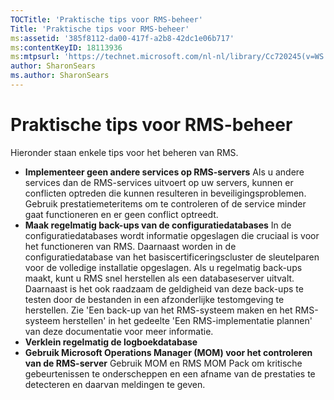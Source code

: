 ```yaml
---
TOCTitle: 'Praktische tips voor RMS-beheer'
Title: 'Praktische tips voor RMS-beheer'
ms:assetid: '385f8112-da00-417f-a2b8-42dc1e06b717'
ms:contentKeyID: 18113936
ms:mtpsurl: 'https://technet.microsoft.com/nl-nl/library/Cc720245(v=WS.10)'
author: SharonSears
ms.author: SharonSears
---
```


Praktische tips voor RMS-beheer
===============================

Hieronder staan enkele tips voor het beheren van RMS.

-   **Implementeer geen andere services op RMS-servers**
    Als u andere services dan de RMS-services uitvoert op uw servers, kunnen er conflicten optreden die kunnen resulteren in beveiligingsproblemen. Gebruik prestatiemeteritems om te controleren of de service minder gaat functioneren en er geen conflict optreedt.
-   **Maak regelmatig back-ups van de configuratiedatabases**
    In de configuratiedatabases wordt informatie opgeslagen die cruciaal is voor het functioneren van RMS. Daarnaast worden in de configuratiedatabase van het basiscertificeringscluster de sleutelparen voor de volledige installatie opgeslagen. Als u regelmatig back-ups maakt, kunt u RMS snel herstellen als een databaseserver uitvalt. Daarnaast is het ook raadzaam de geldigheid van deze back-ups te testen door de bestanden in een afzonderlijke testomgeving te herstellen. Zie 'Een back-up van het RMS-systeem maken en het RMS-systeem herstellen' in het gedeelte 'Een RMS-implementatie plannen' van deze documentatie voor meer informatie.
-   **Verklein regelmatig de logboekdatabase**
-   **Gebruik Microsoft Operations Manager (MOM) voor het controleren van de RMS-server**
    Gebruik MOM en RMS MOM Pack om kritische gebeurtenissen te onderscheppen en een afname van de prestaties te detecteren en daarvan meldingen te geven.
